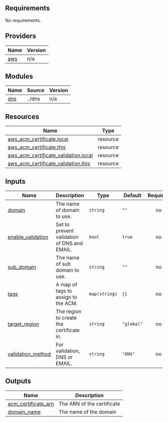 ## Requirements

No requirements.

## Providers

| Name | Version |
|------|---------|
| [aws](#provider\_aws) | n/a |

## Modules

| Name | Source | Version |
|------|--------|---------|
| [dns](#module\_dns) | ../dns | n/a |

## Resources

| Name | Type |
|------|------|
| [aws_acm_certificate.local](https://registry.terraform.io/providers/hashicorp/aws/latest/docs/resources/acm_certificate) | resource |
| [aws_acm_certificate.this](https://registry.terraform.io/providers/hashicorp/aws/latest/docs/resources/acm_certificate) | resource |
| [aws_acm_certificate_validation.local](https://registry.terraform.io/providers/hashicorp/aws/latest/docs/resources/acm_certificate_validation) | resource |
| [aws_acm_certificate_validation.this](https://registry.terraform.io/providers/hashicorp/aws/latest/docs/resources/acm_certificate_validation) | resource |

## Inputs

| Name | Description | Type | Default | Required |
|------|-------------|------|---------|:--------:|
| [domain](#input\_domain) | The name of domain to use. | `string` | `""` | no |
| [enable\_validation](#input\_enable\_validation) | Set to prevent validation of  DNS and EMAIL. | `bool` | `true` | no |
| [sub\_domain](#input\_sub\_domain) | The name of sub domain to use. | `string` | `""` | no |
| [tags](#input\_tags) | A map of tags to assign to the ACM. | `map(string)` | `{}` | no |
| [target\_region](#input\_target\_region) | The region to create the certificate in. | `string` | `"global"` | no |
| [validation\_method](#input\_validation\_method) | For validation, DNS or EMAIL. | `string` | `"DNS"` | no |

## Outputs

| Name | Description |
|------|-------------|
| [acm\_certificate\_arn](#output\_acm\_certificate\_arn) | The ARN of the certificate |
| [domain\_name](#output\_domain\_name) | The name of the domain |
